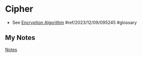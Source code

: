# Cipher
- See [Encryption Algorithm](cryptographic-algorithm.md) #ref/2023/12/09/095245 #glossary
## My Notes
[Notes](mynotes/cipher-notes.md)
